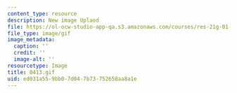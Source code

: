 ```yaml
---
content_type: resource
description: New image Uplaod
file: https://ol-ocw-studio-app-qa.s3.amazonaws.com/courses/res-21g-01-kana-spring-2010/ed031a559bb07d047b73752658aa8a1e_0413.gif
file_type: image/gif
image_metadata:
  caption: ''
  credit: ''
  image-alt: ''
resourcetype: Image
title: 0413.gif
uid: ed031a55-9bb0-7d04-7b73-752658aa8a1e
---
```

